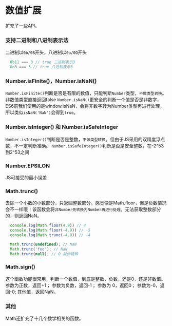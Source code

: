 # 数值扩展
扩充了一些API。

### 支持二进制和八进制表示法
二进制以`0b/0B`开头，八进制以`0o/0O`开头
```js
  0b11 === 3 // true 二进制表示3
  0o3 === 3 // true 八进制表示3
```

### Number.isFinite()，Number.isNaN()
`Number.isFinite()`判断是否是有限的数值，只能判断`Number`类型，`不做类型转换`。非数值类型直接返回false
`Number.isNaN()`更安全的判断一个值是否是非数字，ES6前我们使用的是window.isNaN，会将非数字转为Number类型再进行处理，所以类似`isNaN('NaN')`会得到`true`。

### Number.isInteger() 和 Number.isSafeInteger
`Number.isInteger()`判断是否是整数，`不做类型转换`。但由于JS采用的双精度浮点数，不一定判断准确。
`Number.isSafeInteger()`判断是否是安全整数，在-2^53到2^53之间

### Number.EPSILON
JS可接受的最小误差

### Math.trunc()
去除一个小数的小数部分，只返回整数部分。感觉像是Math.floor，但是负数情况会不一样哦！该函数会将`非Number先转换为Number再进行处理`。无法获取整数部分的，则返回NaN。
```js
  console.log(Math.floor(4.9)) // 4
  console.log(Math.floor(-4.9)) // -5
  console.log(Math.trunc(-4.9)) // -4

  Math.trunc(undefined); // NaN
  Math.trunc('foo'); // NaN
  Math.trunc(null); // 0 就你特殊
```

### Math.sign()
这个函数功能很常用，判断一个数值，到底是整数，负数，还是0，还是非数值。
参数为正数，返回+1；
参数为负数，返回-1；
参数为 0，返回0；
参数为-0，返回-0;
其他值，返回NaN。

### 其他
Math还扩充了十几个数学相关的函数。
